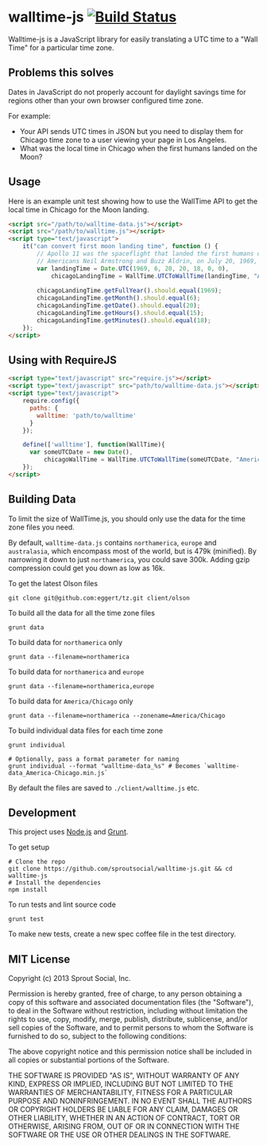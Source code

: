 walltime-js [![Build Status](https://secure.travis-ci.org/sproutsocial/walltime-js.png)](http://travis-ci.org/sproutsocial/walltime-js)
===========

Walltime-js is a JavaScript library for easily translating a UTC time to a "Wall Time" for a particular time zone.

## Problems this solves

Dates in JavaScript do not properly account for daylight savings time for regions other than your own browser configured time zone.

For example:

- Your API sends UTC times in JSON but you need to display them for Chicago time zone to a user viewing your page in Los Angeles.
- What was the local time in Chicago when the first humans landed on the Moon?

## Usage

Here is an example unit test showing how to use the WallTime API to get the local time in Chicago for the Moon landing.

```html
<script src="/path/to/walltime-data.js"></script>
<script src="/path/to/walltime.js"></script>
<script type="text/javascript">
    it("can convert first moon landing time", function () {
        // Apollo 11 was the spaceflight that landed the first humans on the Moon,
        // Americans Neil Armstrong and Buzz Aldrin, on July 20, 1969, at 20:18 UTC.
        var landingTime = Date.UTC(1969, 6, 20, 20, 18, 0, 0),
            chicagoLandingTime = WallTime.UTCToWallTime(landingTime, "America/Chicago");
        
        chicagoLandingTime.getFullYear().should.equal(1969);
        chicagoLandingTime.getMonth().should.equal(6);
        chicagoLandingTime.getDate().should.equal(20);
        chicagoLandingTime.getHours().should.equal(15);
        chicagoLandingTime.getMinutes().should.equal(18);
    });
</script>
```

## Using with RequireJS

```html
<script type="text/javascript" src="require.js"></script>
<script type="text/javascript" src="path/to/walltime-data.js"></script>
<script type="text/javascript">
    require.config({
      paths: {
        walltime: 'path/to/walltime'
      }
    });

    define(['walltime'], function(WallTime){
      var someUTCDate = new Date(),
          chicagoWallTime = WallTime.UTCToWallTime(someUTCDate, "America/Chicago");
    });
</script>
```

## Building Data

To limit the size of WallTime.js, you should only use the data for the time zone files you need.  

By default, `walltime-data.js` contains `northamerica`, `europe` and `australasia`, which encompass most of the world, but is 479k (minified).  By narrowing it down to just `northamerica`, you could save 300k. Adding gzip compression could get you down as low as 16k.

To get the latest Olson files

    git clone git@github.com:eggert/tz.git client/olson

To build all the data for all the time zone files

    grunt data

To build data for `northamerica` only

    grunt data --filename=northamerica

To build data for `northamerica` and `europe`

    grunt data --filename=northamerica,europe

To build data for `America/Chicago` only

    grunt data --filename=northamerica --zonename=America/Chicago

To build individual data files for each time zone

    grunt individual
    
    # Optionally, pass a format parameter for naming
    grunt individual --format "walltime-data_%s" # Becomes `walltime-data_America-Chicago.min.js`

By default the files are saved to `./client/walltime.js` etc.

## Development

This project uses [Node.js](http://nodejs.org) and [Grunt](http://gruntjs.com).

To get setup

    # Clone the repo
    git clone https://github.com/sproutsocial/walltime-js.git && cd walltime-js
    # Install the dependencies
    npm install

To run tests and lint source code

    grunt test

To make new tests, create a new spec coffee file in the test directory.

## MIT License

Copyright (c) 2013 Sprout Social, Inc.

Permission is hereby granted, free of charge, to any person obtaining a copy of this software and associated documentation files (the "Software"), to deal in the Software without restriction, including without limitation the rights to use, copy, modify, merge, publish, distribute, sublicense, and/or sell copies of the Software, and to permit persons to whom the Software is furnished to do so, subject to the following conditions:

The above copyright notice and this permission notice shall be included in all copies or substantial portions of the Software.

THE SOFTWARE IS PROVIDED "AS IS", WITHOUT WARRANTY OF ANY KIND, EXPRESS OR IMPLIED, INCLUDING BUT NOT LIMITED TO THE WARRANTIES OF MERCHANTABILITY, FITNESS FOR A PARTICULAR PURPOSE AND NONINFRINGEMENT. IN NO EVENT SHALL THE AUTHORS OR COPYRIGHT HOLDERS BE LIABLE FOR ANY CLAIM, DAMAGES OR OTHER LIABILITY, WHETHER IN AN ACTION OF CONTRACT, TORT OR OTHERWISE, ARISING FROM, OUT OF OR IN CONNECTION WITH THE SOFTWARE OR THE USE OR OTHER DEALINGS IN THE SOFTWARE.
